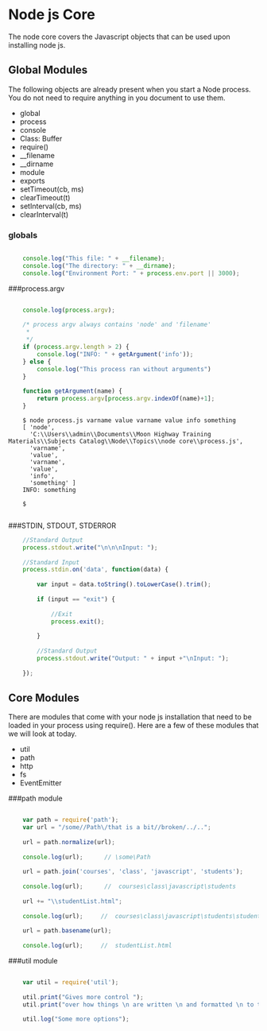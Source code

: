 Node js Core
============
The node core covers the Javascript objects that can be used upon installing node js.

Global Modules
--------------
The following objects are already present when you start a Node process.  You do not need to require anything
in you document to use them.

* global
* process
* console
* Class: Buffer
* require()
* __filename
* __dirname
* module
* exports
* setTimeout(cb, ms)
* clearTimeout(t)
* setInterval(cb, ms)
* clearInterval(t)

### globals
```javascript

    console.log("This file: " + __filename);
    console.log("The directory: " + __dirname);
    console.log("Environment Port: " + process.env.port || 3000);

```

###process.argv
```javascript

    console.log(process.argv);
    
    /* process argv always contains 'node' and 'filename'
     *
     */
    if (process.argv.length > 2) {
        console.log("INFO: " + getArgument('info'));
    } else {
        console.log("This process ran without arguments")
    }
    
    function getArgument(name) {
        return process.argv[process.argv.indexOf(name)+1];
    }

```

```
    $ node process.js varname value varname value info something
    [ 'node',
      'C:\\Users\\admin\\Documents\\Moon Highway Training Materials\\Subjects Catalog\\Node\\Topics\\node core\\process.js',
      'varname',
      'value',
      'varname',
      'value',
      'info',
      'something' ]
    INFO: something
    
    $
    
```

###STDIN, STDOUT, STDERROR
```javascript
    //Standard Output
    process.stdout.write("\n\n\nInput: ");
    
    //Standard Input
    process.stdin.on('data', function(data) {
    
        var input = data.toString().toLowerCase().trim();
    
        if (input == "exit") {
    
            //Exit
            process.exit();
    
        }
    
        //Standard Output
        process.stdout.write("Output: " + input +"\nInput: ");
    
    });
```

Core Modules
------------
There are modules that come with your node js installation that need to be loaded in your process using require().  Here
are a few of these modules that we will look at today.

* util
* path
* http
* fs
* EventEmitter

###path module
```javascript

    var path = require('path');
    var url = "/some//Path\/that is a bit//broken/../..";
    
    url = path.normalize(url);
    
    console.log(url);      // \some\Path
    
    url = path.join('courses', 'class', 'javascript', 'students');
    
    console.log(url);      //  courses\class\javascript\students
    
    url += "\\studentList.html";
    
    console.log(url);     //  courses\class\javascript\students\studentList.html
    
    url = path.basename(url);
    
    console.log(url);     //  studentList.html

```

###util module
```javascript

    var util = require('util');
    
    util.print("Gives more control ");
    util.print("over how things \n are written \n and formatted \n to the console.\n\n\n\n\n");
    
    util.log("Some more options");

```
